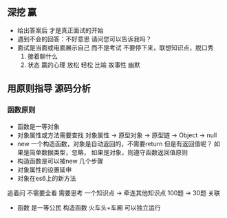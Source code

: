 ## 深挖 赢
- 给出答案后 才是真正面试的开始
- 遇到不会的回答：不好意思 请问您可以告诉我吗？
- 面试是当面或电面展示自己 而不是考试
    不要停下来，联想知识点，脱口秀
    1. 接着聊什么
    2. 状态 赢的心理 放松 轻松 比喻 故事性 幽默

## 用原则指导 源码分析
  ### 函数原则
- 函数是一等对象
- 对象属性或方法需要查找  对象属性 -> 原型对象 -> 原型链 -> Object -> null
- new 一个构造函数，对象是自动返回的，不需要return
    但是有返回值呢？ 如果是简单数据类型，忽略， 如果是对象，则遵守函数返回值原则
- 构造函数是可以被new 几个步骤
- 对象属性的设置延申
- 对象在es6上的新方法


追着问 
    不需要全看 需要思考 一个知识点 -> 牵连其他知识点
    100题 -> 30题 关联
- 函数 是一等公民
  构造函数 火车头+车厢  可以独立运行